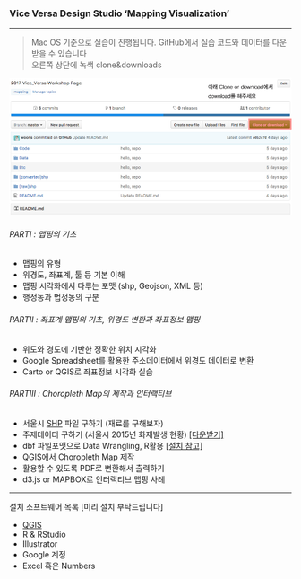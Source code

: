 ### **Vice Versa Design Studio ‘Mapping Visualization’**  

* * *


> Mac OS 기준으로 실습이 진행됩니다. GitHub에서 실습 코드와 데이터를 다운받을 수 있습니다  
  오른쪽 상단에 녹색 clone&downloads  
  
![](https://github.com/woons/Vice_Versa/blob/master/Etc/sub.jpg)
  
###### PARTⅠ : 맵핑의 기초
+ 맵핑의 유형
+ 위경도, 좌표계, 툴 등 기본 이해
+ 맵핑 시각화에서 다루는 포맷 (shp, Geojson, XML 등) 
+ 행정동과 법정동의 구분  

###### PARTⅡ : 좌표계 맵핑의 기초, 위경도 변환과 좌표정보 맵핑
+ 위도와 경도에 기반한 정확한 위치 시각화
+ Google Spreadsheet를 활용한 주소데이터에서 위경도 데이터로 변환
+ Carto or QGIS로 좌표정보 시각화 실습    

###### PARTⅢ : Choropleth Map의 제작과 인터랙티브
+ 서울시 [SHP](https://github.com/southkorea/seoul-maps) 파일 구하기 (재료를 구해보자)
+ 주제데이터 구하기 (서울시 2015년 화재발생 현황) [[다운받기]](http://stat.seoul.go.kr/jsp3/stat.db.jsp?link=4&cot=021)
+ dbf 파일포맷으로 Data Wrangling, R활용 [[설치 참고]](https://opentutorials.org/course/2071/11427)
+ QGIS에서 Choropleth Map 제작
+ 활용할 수 있도록 PDF로 변환해서 출력하기
+ d3.js or MAPBOX로 인터랙티브 맵핑 사례 



----
설치 소프트웨어 목록 [미리 설치 부탁드립니다]  
+ [QGIS](http://www.qgis.org/en/site/forusers/download.html)  
+ R & RStudio  
+ Illustrator  
+ Google 계정  
+ Excel 혹은 Numbers 
